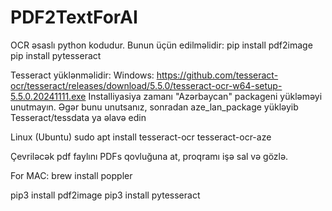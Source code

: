 # PDF2TextForAI


OCR əsaslı python kodudur.
Bunun üçün edilməlidir:
pip install pdf2image
pip install pytesseract

Tesseract yüklənməlidir:
Windows: https://github.com/tesseract-ocr/tesseract/releases/download/5.5.0/tesseract-ocr-w64-setup-5.5.0.20241111.exe
Installiyasiya zamanı "Azərbaycan" packageni yükləməyi unutmayın. Əgər bunu unutsanız, sonradan aze_lan_package yükləyib Tesseract/tessdata ya əlavə edin

Linux (Ubuntu) 
sudo apt install tesseract-ocr tesseract-ocr-aze

Çevriləcək pdf faylını PDFs qovluğuna at, proqramı işə sal və gözlə. 

For MAC:
brew install poppler

pip3 install pdf2image
pip3 install pytesseract
